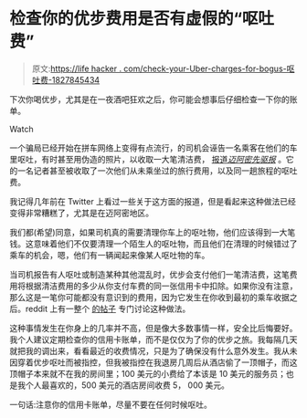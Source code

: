 # 检查你的优步费用是否有虚假的“呕吐费”

> 原文:[https://life hacker . com/check-your-Uber-charges-for-bogus-呕吐费-1827845434](https://lifehacker.com/check-your-uber-charges-for-bogus-vomit-fees-1827845434)

下次你喝优步，尤其是在一夜酒吧狂欢之后，你可能会想事后仔细检查一下你的账单。

Watch

一个骗局已经开始在拼车网络上变得有点流行，的司机会诬告一名乘客在他们的车里呕吐，有时甚至用伪造的照片，以收取一大笔清洁费， [报道*迈阿密先驱报*](https://www.miamiherald.com/news/business/article215299675.html) 。它的一名记者甚至被收取了一次他们从未乘坐过的旅行费用，以及同一趟旅程的呕吐费。

我记得几年前在 Twitter 上看过一些关于这方面的报道，但是看起来这种做法已经变得非常糟糕了，尤其是在迈阿密地区。

我们都(希望)同意，如果司机真的需要清理你车上的呕吐物，他们应该得到一大笔钱。这意味着他们不仅要清理一个陌生人的呕吐物，而且他们在清理的时候错过了乘车的机会，嗯，他们有一辆闻起来像某人呕吐物的车。

当司机报告有人呕吐或制造某种其他混乱时，优步会支付他们一笔清洁费，这笔费用将根据清洁费用的多少从你支付车费的同一张信用卡中扣除。如果你没有注意，那么这是一笔你可能都没有意识到的费用，因为它发生在你收到最初的乘车收据之后。reddit 上有一整个 [的帖子](https://old.reddit.com/r/uberdrivers/comments/910kt8/its_called_vomit_fraud_and_it_could_make_your/e2v96m7/) 专门讨论这种做法。

这种事情发生在你身上的几率并不高，但是像大多数事情一样，安全比后悔要好。我个人建议定期检查你的信用卡账单，而不是仅仅为了你的优步之旅。我每隔几天就把我的调出来，看看最近的收费情况，只是为了确保没有什么意外发生。我从未因穿着优步呕吐而被指控，但我被指控在我退房几周后从酒店偷了一顶帽子，而这顶帽子本来就不在我的房间里；100 美元的小费给了本该是 10 美元的服务员；也是我个人最喜欢的，500 美元的酒店房间收费 5， 000 美元。

一句话:注意你的信用卡账单，尽量不要在任何时候呕吐。